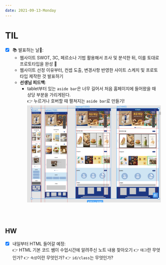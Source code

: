 ```yaml
---
date: 2021-09-13-Monday
---
```


# TIL 

- [x] 📚 발표하는 날📖:   
  - 웹사이트 SWOT, 3C, 페르소나 기법 활용해서 조사 및 분석한 뒤, 이를 토대로 프로토타입을 완성 🔎
  - 웹사이트 선정 이유부터, 컨셉 도출, 변경사항 반영한 사이트 스케치 및 프로토타입 제작한 것 발표하기   
  - **선생님 피드백**: 
    - tablet부터 있는 `aside bar`은 너무 길어서 처음 홈페이지에 들어왔을 때 상당 부분을 가리게된다.       
      👉 누르거나 호버할 때 펼쳐지는 `aside bar`로 만들기! 
      <img src="./images/prototypes_ver_3_2.png" alt="클릭시 어사이드바 오픈" width="550px" />

<br />
<br />

## HW
- [x] 내일부터 HTML 들어갈 예정:    
👉 HTML 기본 코드 쌤이 수업시간에 알려주신 노트 내용 찾아오기 
👉 `태그`란 무엇인가? 
👉 `속성`이란 무엇인가? 
👉 `id/class`는 무엇인가? 
